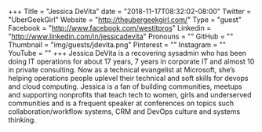 +++
Title = "Jessica DeVita"
date = "2018-11-17T08:32:02-08:00"
Twitter = "UberGeekGirl"
Website = "http://theubergeekgirl.com/"
Type = "guest"
Facebook = "http://www.facebook.com/westitpros"
Linkedin = "http://www.linkedin.com/in/jessicadevita"
Pronouns = ""
GitHub = ""
Thumbnail = "img/guests/jdevita.png"
Pinterest = ""
Instagram = ""
YouTube = ""
+++
Jessica DeVita is a recovering sysadmin who has been doing IT operations for about 17 years, 7 years in corporate IT and almost 10 in private consulting. Now as a technical evangelist at Microsoft, she’s helping operations people uplevel their technical and soft skills for devops and cloud computing. Jessica is a fan of building communities, meetups and supporting nonprofits that teach tech to women, girls and underserved communities and is a frequent speaker at conferences on topics such collaboration/workflow systems, CRM and DevOps culture and systems thinking.
